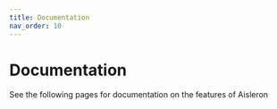 ```yaml
---
title: Documentation
nav_order: 10
---
```


# Documentation

See the following pages for documentation on the features of Aisleron